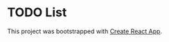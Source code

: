 # TODO List

This project was bootstrapped with [Create React App](https://github.com/facebook/create-react-app).

